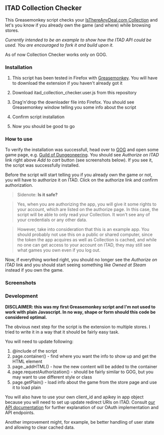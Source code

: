 ## ITAD Collection Checker

This Greasemonkey script checks your [IsThereAnyDeal.com Collection](http://isthereanydeal.com/collection/)
and let's you know if you already own the game (and where) while browsing stores.

*Currently intended to be an example to show how the ITAD API could be used. You are encouraged to fork it and build upon it.*

As of now Collection Checker works only on GOG.

### Installation

1. This script has been tested in Firefox with [Greasemonkey](https://addons.mozilla.org/en-us/firefox/addon/greasemonkey/).
You will have to download the extension if you haven't already got it
 
2. Download itad_collection_checker.user.js from this repository

3. Drag'n'drop the downloader file into Firefox. You should see Greasemonkey window telling you some info about the script

4. Confirm script installation

5. Now you should be good to go

### How to use

To verify the installation was successfull, head over to [GOG](http://gog.com) and open some game page,
e.g. [Guild of Dungeoneering](http://www.gog.com/game/guild_of_dungeoneering). You should see *Authorize on ITAD*
link right above *Add to cart* button (see screenshots below). If you see it, the script was successfully installed.

Before the script will start telling you if you already own the game or not, you will have to authorize it on ITAD.
Click on the authorize link and confirm authorization.

> Sidenote: **Is it safe?**

> Yes, when you are authorizing the app, you will give it some rights to your account, which are listed on the authorize page.
In this case, the script will be able to only read your Collection. It won't see any of your credentials or any other data.
 
> However, take into consideration that this is an example app. You should probably not use this on a public or shared computer,
since the token the app acquires as well as Collection is cached, and while no one can get access to your account on ITAD,
they may still see what games you own even if you log out.

Now, if everything worked right, you should no longer see the *Authorize on ITAD* link and you should start seeing
something like *Owned at Steam* instead if you own the game.


### Screenshots


### Development

**DISCLAIMER: this was my first Greasemonkey script and I'm not used to work with plain Javascript.
In no way, shape or form should this code be considered optimal.**

The obvious next step for the script is the extension to multiple stores. I tried to write it in a way that it should be fairly easy task.

You will need to update following:

1. @include of the script
2. page.container() - find where you want the info to show up and get the HTML element
3. page._addHTML() - how the new content will be added to the container
4. page.requestAuthorization() - should be fairly similar to GOG, but you may want to use different style or class
5. page.getPlain() - load info about the game from the store page and use it to load plain

You will also have to use your own client_id and apikey in app object because you will need to
set up update redirect URIs on ITAD. Consult [our API documentation](http://docs.itad.apiary.io) for further explanation of our OAuth implementation
and API endpoints.

Another improvement might, for example, be better handling of user state and allowing to clear cached data.
